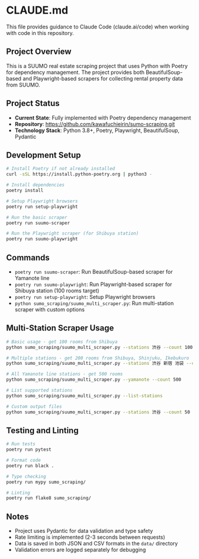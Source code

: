 # CLAUDE.md

This file provides guidance to Claude Code (claude.ai/code) when working with code in this repository.

## Project Overview

This is a SUUMO real estate scraping project that uses Python with Poetry for dependency management. The project provides both BeautifulSoup-based and Playwright-based scrapers for collecting rental property data from SUUMO.

## Project Status

- **Current State**: Fully implemented with Poetry dependency management
- **Repository**: https://github.com/kawafuchieirin/sumo-scraping.git
- **Technology Stack**: Python 3.8+, Poetry, Playwright, BeautifulSoup, Pydantic

## Development Setup

```bash
# Install Poetry if not already installed
curl -sSL https://install.python-poetry.org | python3 -

# Install dependencies
poetry install

# Setup Playwright browsers
poetry run setup-playwright

# Run the basic scraper
poetry run suumo-scraper

# Run the Playwright scraper (for Shibuya station)
poetry run suumo-playwright
```

## Commands

- `poetry run suumo-scraper`: Run BeautifulSoup-based scraper for Yamanote line
- `poetry run suumo-playwright`: Run Playwright-based scraper for Shibuya station (100 rooms target)
- `poetry run setup-playwright`: Setup Playwright browsers
- `python sumo_scraping/suumo_multi_scraper.py`: Run multi-station scraper with custom options

## Multi-Station Scraper Usage

```bash
# Basic usage - get 100 rooms from Shibuya
python sumo_scraping/suumo_multi_scraper.py --stations 渋谷 --count 100

# Multiple stations - get 200 rooms from Shibuya, Shinjuku, Ikebukuro
python sumo_scraping/suumo_multi_scraper.py --stations 渋谷 新宿 池袋 --count 200

# All Yamanote line stations - get 500 rooms
python sumo_scraping/suumo_multi_scraper.py --yamanote --count 500

# List supported stations
python sumo_scraping/suumo_multi_scraper.py --list-stations

# Custom output files
python sumo_scraping/suumo_multi_scraper.py --stations 渋谷 --count 50 --output-json my_data.json --output-csv my_data.csv
```

## Testing and Linting

```bash
# Run tests
poetry run pytest

# Format code
poetry run black .

# Type checking
poetry run mypy sumo_scraping/

# Linting
poetry run flake8 sumo_scraping/
```

## Notes

- Project uses Pydantic for data validation and type safety
- Rate limiting is implemented (2-3 seconds between requests)
- Data is saved in both JSON and CSV formats in the `data/` directory
- Validation errors are logged separately for debugging